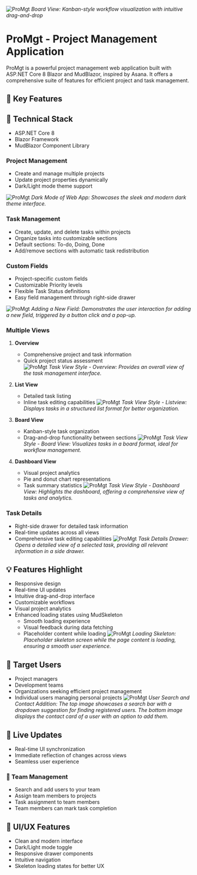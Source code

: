 ![ProMgt](KanbanView.PNG)
*Board View: Kanban-style workflow visualization with intuitive drag-and-drop*
# ProMgt - Project Management Application
 
ProMgt is a powerful project management web application built with ASP.NET Core 8 Blazor and MudBlazor, inspired by Asana. It offers a comprehensive suite of features for efficient project and task management.

## 🌟 Key Features

## 🚀 Technical Stack
- ASP.NET Core 8
- Blazor Framework
- MudBlazor Component Library
  
### Project Management
- Create and manage multiple projects
- Update project properties dynamically
- Dark/Light mode theme support

![ProMgt](Dark_theme.PNG)
*Dark Mode of Web App: Showcases the sleek and modern dark theme interface.*

### Task Management
- Create, update, and delete tasks within projects
- Organize tasks into customizable sections
- Default sections: To-do, Doing, Done
- Add/remove sections with automatic task redistribution

### Custom Fields
- Project-specific custom fields
- Customizable Priority levels
- Flexible Task Status definitions
- Easy field management through right-side drawer

![ProMgt](Custom_fields.png)
*Adding a New Field: Demonstrates the user interaction for adding a new field, triggered by a button click and a pop-up.*

### Multiple Views
1. **Overview**
   - Comprehensive project and task information
   - Quick project status assessment  
![ProMgt](Project_overview.PNG)
*Task View Style - Overview: Provides an overall view of the task management interface.*

2. **List View**
   - Detailed task listing
   - Inline task editing capabilities
![ProMgt](List.PNG)
*Task View Style - Listview: Displays tasks in a structured list format for better organization.*

3. **Board View**
   - Kanban-style task organization
   - Drag-and-drop functionality between sections
![ProMgt](Board.PNG)
*Task View Style - Board View: Visualizes tasks in a board format, ideal for workflow management.*

4. **Dashboard View**
   - Visual project analytics
   - Pie and donut chart representations
   - Task summary statistics
![ProMgt](Dashboard.PNG)
*Task View Style - Dashboard View: Highlights the dashboard, offering a comprehensive view of tasks and analytics.*

### Task Details
- Right-side drawer for detailed task information
- Real-time updates across all views
- Comprehensive task editing capabilities
![ProMgt](Task_drawer.PNG)
*Task Details Drawer: Opens a detailed view of a selected task, providing all relevant information in a side drawer.*

## 💡 Features Highlight
- Responsive design
- Real-time UI updates
- Intuitive drag-and-drop interface
- Customizable workflows
- Visual project analytics
- Enhanced loading states using MudSkeleton
  - Smooth loading experience
  - Visual feedback during data fetching
  - Placeholder content while loading
![ProMgt](Skeleton.PNG)
*Loading Skeleton: Placeholder skeleton screen while the page content is loading, ensuring a smooth user experience.*

## 🎯 Target Users
- Project managers
- Development teams
- Organizations seeking efficient project management
- Individual users managing personal projects
![ProMgt](Contact.jpg)
*User Search and Contact Addition: The top image showcases a search bar with a dropdown suggestion for finding registered users. The bottom image displays the contact card of a user with an option to add them.*

## 🔄 Live Updates
- Real-time UI synchronization
- Immediate reflection of changes across views
- Seamless user experience

### 👥 Team Management
- Search and add users to your team
- Assign team members to projects
- Task assignment to team members
- Team members can mark task completion

## 🎨 UI/UX Features
- Clean and modern interface
- Dark/Light mode toggle
- Responsive drawer components
- Intuitive navigation
- Skeleton loading states for better UX
